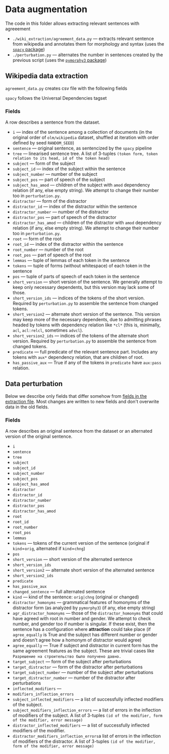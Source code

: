 # Data augmentation

The code in this folder allows extracting relevant sentences with agreeement 

- `./wiki_extraction/agreement_data.py` — extracts relevant sentence from wikipedia and annotates them for morphology and syntax
    (uses the [`spacy` package](https://spacy.io/))
- `./perturbation.py` — alternates the number in sentences created by the previous script
    (uses the [`pymorphy3` package](https://github.com/no-plagiarism/pymorphy3))

## Wikipedia data extraction

`agreement_data.py` creates csv file with the following fields

`spacy` follows the Universal Dependencies tagset

### <a name="extraction-fields"></a> Fields

A row describes a sentence from the dataset.

- `i` — index of the sentence among a collection of documents (in the original order of `olm/wikipedia` dataset, shuffled at iteration with order defined by seed `RANDOM_SEED`)
- `sentence` — original sentence, as sentencized by the `spacy` pipeline
- `tree` — linearised sentence tree. A list of 3-tuples `(token form, token relation to its head, id of the token head)`
- `subject` — form of the subject
- `subject_id` — index of the subject within the sentence
- `subject_number` — number of the subject
- `subject_pos` — part of speech of the subject
- `subject_has_amod` — children of the subject with `amod` dependency relation (if any, else empty string). We attempt to change their number too in `perturbation.py`.
- `distractor` — form of the distractor
- `distractor_id` — index of the distractor within the sentence
- `distractor_number` — number of the distractor
- `distractor_pos` — part of speech of the distractor
- `distractor_has_amod` — children of the distractor with `amod` dependency relation (if any, else empty string). We attempt to change their number too in `perturbation.py`.
- `root` — form of the root
- `root_id` — index of the distractor within the sentence
- `root_number` — number of the root
- `root_pos` — part of speech of the root
- `lemmas` — tuple of lemmas of each token in the sentence
- `tokens` — tuple of forms (without whitespace) of each token in the sentence
- `pos` — tuple of parts of speech of each token in the sentence
- `short_version` — short version of the sentence. We generally attempt to keep only necessary dependents, but this version may lack some of those.
- `short_version_ids` — indices of the tokens of the short version. Required by `perturbation.py` to assemble the sentence from changed tokens.
- `short_version2` — alternate short version of the sentence. This version may keep more of the necessary dependents, due to admitting phrases headed by tokens with dependency relation like `*cl*` (this is, minimally, `acl`, `acl:relcl`, sometimes `advcl`).
- `short_version2_ids` — indices of the tokens of the alternate short version. Required by `perturbation.py` to assemble the sentence from changed tokens.
- `predicate` — full predicate of the relevant sentence part. Includes any tokens with `aux*` dependency relation, that are children of root. 
- `has_passive_aux` — True if any of the tokens in `predicate` have `aux:pass` relation.


## Data perturbation

Below we describe only fields that differ somehow from [fields in the extraction file](#extraction-fields).
    Most changes are written to new fields and don't overwrite data in the old fields.

### Fields

A row describes an original sentence from the dataset or an alternated version of the original sentence.

- `i`
- `sentence`
- `tree`
- `subject`
- `subject_id`
- `subject_number`
- `subject_pos`
- `subject_has_amod`
- `distractor`
- `distractor_id`
- `distractor_number`
- `distractor_pos`
- `distractor_has_amod`
- `root`
- `root_id`
- `root_number`
- `root_pos`
- `lemmas`
- `tokens` — tokens of the current version of the sentence (original if `kind`=`orig`, alternated if `kind`=`chng`)
- `pos`
- `short_version` — short version of the alternated sentence
- `short_version_ids`
- `short_version2`  — alternate short version of the alternated sentence
- `short_version2_ids`
- `predicate`
- `has_passive_aux`
- `changed_sentence` — full alternated sentence
- `kind` — kind of the sentence: `orig|chng` (original or changed)
- `distractor_homonyms` — grammatical features of homonyms of the distractor form (as analyzed by `pymorphy3`) (if any, else empty string)
- `agr_distractor_homonyms` — those of the `distractor_homonyms` that could have agreed with root in number and gender. We attempt to check number, and gender too if number is singular. If these exist, then the sentence has a configuration where **attraction** could take place (if `agree_equally` is True and the subject has different number or gender and doesn't agree how a homonym of distractor would agree)
- `agree_equally` — True if subject and distractor in current form has the same agreement features as the subject. These are trivial cases like `Разрешение на строительство было получено давно.`
- `target_subject` — form of the subject after perturbations
- `target_distractor` — form of the distractor after perturbations
- `target_subject_number` — number of the subject after perturbations
- `target_distractor_number` — number of the distractor after perturbations
- `inflected_modifiers` — 
- `modifiers_inflection_errors`
- `subject_inflected_modifiers` — a list of successfully inflected modifiers of the subject.
- `subject_modifiers_inflection_errors` — a list of errors in the inflection of modifiers of the subject. A list of 3-tuples `(id of the modifier, form of the modifier, error message)`
- `distractor_inflected_modifiers` — a list of successfully inflected modifiers of the modifier.
- `distractor_modifiers_inflection_errors`a list of errors in the inflection of modifiers of the distractor. A list of 3-tuples `(id of the modifier, form of the modifier, error message)`

